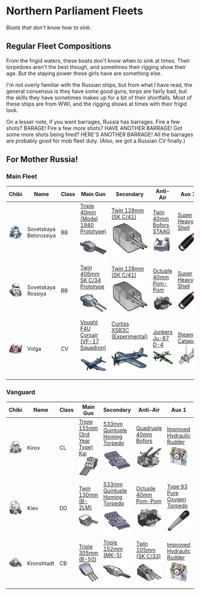 # Northern Parliament Fleets
*Boats that don't know how to sink.*

## Regular Fleet Compositions

From the frigid waters, these boats don't know when to sink at times. Their torpedoes aren't the best though, and sometimes their rigging show their age. But the staying power these girls have are something else.

I'm not overly familiar with the Russian ships, but from what I have read, the general consensus is they have some good guns, torps are fairly bad, but the skills they have sometimes makes up for a bit of their shortfalls. Most of these ships are from WWI, and the rigging shows at times with their frigid look.

On a lesser note, if you want barrages, Russia has barrages. Fire a few shots? BARAGE! Fire a few more shots? HAVE ANOTHER BARRAGE! Got some more shots being fired? HERE'S ANOTHER BARRAGE! All the barrages are probably good for mob fleet duty. (Also, we got a Russian CV finally.)

## For Mother Russia!
### Main Fleet

| Chibi | Name | Class | Main Gun | Secondary | Anti-Air | Aux 1 | Aux 2
| --- | --- | --- | --- | --- | --- | --- | --- |
| ![Sovetskaya Belorussiya](/imgs/SN/Sovetskaya_BelorussiyaChibi.png) | Sovetskaya Belorussiya | BB | [Triple 40mm (Model 1940 Prototype)][Triple 406mm 1940]<br />![Triple 406mm 1940](/imgs/Equip/Guns/406mm_triple_1940.png) | [Twin 128mm (SK C/41)][Twin 128mm SKC41]<br />![Twin 128mm SKC41](/imgs/Equip/Guns/128mm_twin_skc41_elite.png) | [Twin 40mm Bofors STAAG][40mm STAAG]<br />![Twin 40mm STAAG](/imgs/Equip/AntiAir/40_twin_bofors_staag_sr.png) | [Super Heavy Shell][SHS]<br />![SHS](/imgs/Equip/Auxillary/super_heavy_shell_sr.png) | [Autoloader][Autoloader]<br />![Autoloader](/imgs/Equip/Auxillary/autoloader.png) |
| ![Sovetskaya Rossiya](/imgs/SN/Sovetskaya_RossiyaChibi.png) | Sovetskaya Rossiya | BB | [Twin 406mm SK C/34 Prototype][Twin 406mm]<br />![Twin 406mm](/imgs/Equip/Guns/406mm_twin_SKC34_prototype.png) | [Twin 128mm (SK C/41)][Twin 128mm SKC41]<br />![Twin 128mm SKC41](/imgs/Equip/Guns/128mm_twin_skc41_elite.png) | [Octuple 40mm Pom-Pom][Pom Pom]<br />![Pom Pom](/imgs/Equip/AntiAir/40mm_octuple_pom_sr.png) | [Super Heavy Shell][SHS]<br />![SHS](/imgs/Equip/Auxillary/super_heavy_shell_sr.png) | [Type 1 Armor Piercing Shell][Type 1]<br />![Type 1 Shell](/imgs/Equip/Auxillary/type1_piercing_sr.png) |
| ![Volga](/imgs/SN/VolgaChibi.png) | Volga | CV | [Vought F4U Corsair (VF-17 Squadron)][VF4U]<br />![VF4U Corsair](/imgs/Equip/Aircraft/Fighters/vf4u_corsair_sr.png) | [Curtiss XSB3C (Experimental)][PR Helldiver]<br />![XSB3C Helldiver](/imgs/Equip/Aircraft/Dive/helldiver_exp_sr.png) | [Junkers Ju-87 D-4][Ju-87 D-4]<br />![Ju-87 D-4](/imgs/Equip/Aircraft/Torp/ju_87_d4.png) | [Steam Catapult][Catapult]<br />![Steam Catapult](/imgs/Equip/Auxillary/steam_catapult_sr.png) | [Steam Catapult][Catapult]<br />![Steam Catapult](/imgs/Equip/Auxillary/steam_catapult_sr.png) |

### Vanguard

| Chibi | Name | Class | Main Gun | Secondary | Anti-Air | Aux 1 | Aux 2
| --- | --- | --- | --- | --- | --- | --- | --- |
| ![Kirov](/imgs/SN/KirovChibi.png) | Kirov | CL | [Triple 155mm (3rd Year Type) Kai][Triple 155mm Kai]<br />![Triple 155mm Kai](/imgs/Equip/Guns/155mm_triple_kai.png) | [533mm Quintuple Homing Torpedo][533mm Quint Homing Torp]<br />![533 Quintuple Homing Torp](/imgs/Equip/Torps/533mm_quint_homing_torp_ur.png) | [Quadruple 40mm Bofors][40mm Bofors]<br />![40mm Bofors](/imgs/Equip/AntiAir/40mm_quad_bofors_sr.png) | [Improved Hydraulic Rudder][PR Rudder]<br />![PR Rudder](/imgs/Equip/Auxillary/pr_hydraulic_rudder_sr.png) | [Autoloader][Autoloader]<br />![Autoloader](/imgs/Equip/Auxillary/autoloader.png) |
| ![Kiev](/imgs/SN/KievChibi.png) | Kiev | DD | [Twin 130mm (B-2LM)][Twin 130mm]<br />![Twin 130mm (B-2LM)](/imgs/Equip/Guns/130mm_twin_b-2lm.png) | [533mm Quintuple Homing Torpedo][533mm Quint Homing Torp]<br />![533 Quintuple Homing Torp](/imgs/Equip/Torps/533mm_quint_homing_torp_ur.png) | [Octuple 40mm Pom-Pom][Pom Pom]<br />![Pom Pom](/imgs/Equip/AntiAir/40mm_octuple_pom_sr.png) | [Type 93 Pure Oxygen Torpedo][OxyTorp]<br />![Type 93 Oxygen Torpedo](/imgs/Equip/Auxillary/oxytorp_ur.png) | [High Performance Anti-Air Radar][Anti-Air Radar]<br />![Anti-Air Radar](/imgs/Equip/Auxillary/high_performance_anti-air.png) |
| ![Kronshtadt](/imgs/SN/KronshtadtChibi.png) | Kronshtadt | CB | [Triple 305mm (B-50)][Triple 305mm Mk15]<br />![Triple 305mm (B-50)](/imgs/Equip/Guns/305mm_triple_b50.png) | [Triple 152mm (MK-5)][Triple 152mm Mk5]<br />![Triple 152mm (MK-5)](/imgs/Equip/Guns/152mm_triple_b38.png) | [Twin 105mm (SK C/33)][Twin 105mm AA]<br />![105mm Twin SK C](/imgs/Equip/AntiAir/105mm_twin_skc_sr.png) | [Improved Hydraulic Rudder][PR Rudder]<br />![PR Rudder](/imgs/Equip/Auxillary/pr_hydraulic_rudder_sr.png) | [Autoloader][Autoloader]<br />![Autoloader](/imgs/Equip/Auxillary/autoloader.png) |


[40mm Bofors]: https://azurlane.koumakan.jp/Quadruple_40mm_Bofors_(Mk_2_Mount)#Type_3
[40mm STAAG]: https://azurlane.koumakan.jp/Twin_40mm_Bofors_STAAG
[Pom Pom]: https://azurlane.koumakan.jp/Octuple_40mm_Pom-Pom#Type_3
[Twin 105mm AA]: https://azurlane.koumakan.jp/Twin_105mm_AA_(SK_C/33)#Type_3

[Twin 128mm SKC41]: https://azurlane.koumakan.jp/Twin_128mm_(SK_C/41)#Type_3
[Twin 130mm]: https://azurlane.koumakan.jp/Twin_130mm_(B-2LM)#Type_3
[Triple 152mm Mk5]: https://azurlane.koumakan.jp/wiki/Triple_152mm_(MK-5)#Type_3-0
[Triple 155mm Kai]: https://azurlane.koumakan.jp/wiki/Triple_155mm_(3rd_Year_Type)_Kai
[Triple 305mm Mk15]: https://azurlane.koumakan.jp/wiki/Triple_305mm_(B-50)
[Triple 406mm 1940]: https://azurlane.koumakan.jp/wiki/Triple_406mm_(Model_1940_Prototype)
[Twin 406mm]: https://azurlane.koumakan.jp/Twin_406mm_(SK_C/34_Prototype)

[533mm Quint Homing Torp]: https://azurlane.koumakan.jp/533mm_Quintuple_Homing_Torpedo_Mount#Type_2

[Anti-Air Radar]: https://azurlane.koumakan.jp/High_Performance_Anti-Air_Radar
[Autoloader]: https://azurlane.koumakan.jp/Autoloader#Type_3
[Catapult]: https://azurlane.koumakan.jp/Steam_Catapult#Type_3
[OxyTorp]: https://azurlane.koumakan.jp/Type_93_Pure_Oxygen_Torpedo#Type_3
[PR Rudder]: https://azurlane.koumakan.jp/Improved_Hydraulic_Rudder
[SHS]: https://azurlane.koumakan.jp/Super_Heavy_Shell
[Type 1]: https://azurlane.koumakan.jp/Type_1_Armor_Piercing_Shell

[Ju-87 D-4]: https://azurlane.koumakan.jp/wiki/Junkers_Ju-87_D-4
[PR Helldiver]: https://azurlane.koumakan.jp/Curtiss_XSB3C_(Experimental)
[VF4U]: https://azurlane.koumakan.jp/Vought_F4U_Corsair_(VF-17_Squadron)
